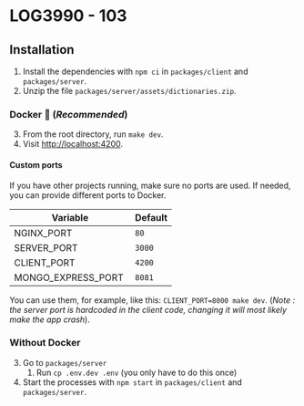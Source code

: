 # LOG3990 - 103

## Installation

1. Install the dependencies with `npm ci` in `packages/client` and `packages/server`.
2. Unzip the file `packages/server/assets/dictionaries.zip`.

### Docker 🐋 (_Recommended_)

3. From the root directory, run `make dev`.
4. Visit [http://localhost:4200](http://localhost:4200).

#### Custom ports

If you have other projects running, make sure no ports are used. If needed, you can provide different ports to Docker.

| Variable            | Default |
| ------------------- | ------- |
| NGINX_PORT          | `80`    |
| SERVER_PORT         | `3000`  |
| CLIENT_PORT         | `4200`  |
| MONGO_EXPRESS_PORT  | `8081`  |

You can use them, for example, like this: `CLIENT_PORT=8000 make dev`. (_Note : the server port is hardcoded in the client code, changing it will most likely make the app crash_).

### Without Docker

3. Go to `packages/server`
    1. Run `cp .env.dev .env` (you only have to do this once)
4. Start the processes with `npm start` in `packages/client` and `packages/server`.
